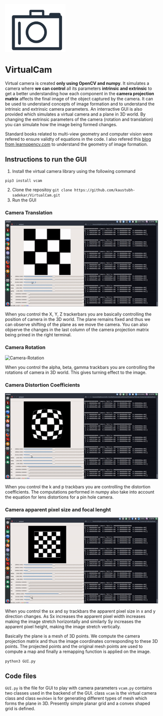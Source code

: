 <p align="Left">
  <img width=200 src="VCamLogo.png">
</p>

# VirtualCam

Virtual camera is created **only using OpenCV and numpy**. It simulates a camera where **we can control** all its parameters **intrinsic and extrinsic** to get a better understanding how each component in the **camera projection matrix** affects the final image of the object captured by the camera. It can be used to understand concepts of image formation and to understand the intrinsic and extrinsic camera parameters. An interractive GUI is also provided which simulates a virtual camera and a plane in 3D world. By changing the extrinsic parameters of the camera (rotation and translation) you can simulate how the image being formed changes.

Standard books related to multi-view geometry and computer vision were refered to ensure validty of equations in the code.
I also refered this [blog from learnopencv.com](https://www.learnopencv.com/geometry-of-image-formation/) to understand the geometry of image formation.


## Instructions to run the GUI

1. Install the virtual camera library using the following command
```shell
pip3 install vcam
```
2. Clone the repositoy
`git clone https://github.com/kaustubh-sadekar/VirtualCam.git`
3. Run the GUI

### Camera Translation
![Camera-Translation](xyz.gif)

When you control the X, Y, Z trackerbars you are basically controlling the position of camera in the 3D world. The plane remains fixed and thus we can observe shifting of the plane as we move the camera. You can also objserve the changes in the last column of the camera projection matrix being prined in the right terminal.


### Camera Rotation
![Camera-Rotation](rot.gif)

When you control the alpha, beta, gamma trackbars you are controlling the rotations of camera in 3D world. This gives turning effect to the image.

### Camera Distortion Coefficients
![Camera-Rotation](distCoeff.gif)

When you control the k and p trackbars you are controlling the distortion coefficients. The computations performed in numpy also take into account the equation for lens distortions for a pin hole camera.

### Camera apparent pixel size and focal lenght
![Camera-apparent-pixel-size-and-focus](intrinsic.gif)

When you control the sx and sy trackbars the apparent pixel size in x and y direction changes. As Sx increases the apparent pixel width increases making the image stretch horizontally and similarly Sy increases the apparent pixel height, making the image stretch vertically. 

Basically the plane is a mesh of 3D points. We compute the camera projection matrix and thus the image coordinates corresponding to these 3D points. The projected points and the original mesh points are used to compute a map and finally a remapping function is applied on the image.

`python3 GUI.py`

## Code files
`GUI.py` is the file for GUI to play with camera parameters
`vcam.py` contains two classes used in the backend of the GUI. class `vcam` is the virtual camera class and class `meshGen` is for generating different types of mesh which forms the plane in 3D. Presently simple planar grid and a convex shaped grid is defined. 
